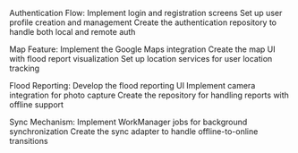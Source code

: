 Authentication Flow:
Implement login and registration screens
Set up user profile creation and management
Create the authentication repository to handle both local and remote auth

Map Feature:
Implement the Google Maps integration
Create the map UI with flood report visualization
Set up location services for user location tracking

Flood Reporting:
Develop the flood reporting UI
Implement camera integration for photo capture
Create the repository for handling reports with offline support

Sync Mechanism:
Implement WorkManager jobs for background synchronization
Create the sync adapter to handle offline-to-online transitions